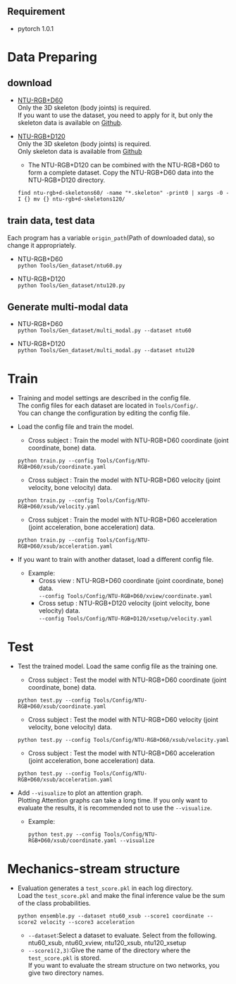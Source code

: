 ## Requirement
- pytorch  1.0.1


# Data Preparing

## download
- [NTU-RGB+D60](http://rose1.ntu.edu.sg/datasets/actionrecognition.asp)    
Only the 3D skeleton (body joints) is required.   
If you want to use the dataset, you need to apply for it, but only the skeleton data is available on [Github](https://github.com/shahroudy/NTURGB-D).   

- [NTU-RGB+D120](http://rose1.ntu.edu.sg/datasets/actionrecognition.asp)   
Only the 3D skeleton (body joints) is required.  
Only skeleton data is available from [Github](https://github.com/shahroudy/NTURGB-D)
    - The NTU-RGB+D120 can be combined with the NTU-RGB+D60 to form a complete dataset. Copy the NTU-RGB+D60 data into the NTU-RGB+D120 directory.  
    ```
    find ntu-rgb+d-skeletons60/ -name "*.skeleton" -print0 | xargs -0 -I {} mv {} ntu-rgb+d-skeletons120/
    ```

## train data, test data
Each program has a variable `origin_path`(Path of downloaded data), so change it appropriately. 
- NTU-RGB+D60  
```python Tools/Gen_dataset/ntu60.py```  

- NTU-RGB+D120  
```python Tools/Gen_dataset/ntu120.py```  

## Generate multi-modal data
- NTU-RGB+D60  
```python Tools/Gen_dataset/multi_modal.py --dataset ntu60```  

- NTU-RGB+D120  
```python Tools/Gen_dataset/multi_modal.py --dataset ntu120```



# Train
- Training and model settings are described in the config file.  
  The config files for each dataset are located in `Tools/Config/`.  
  You can change the configuration by editing the config file.

- Load the config file and train the model.
    - Cross subject : Train the model with NTU-RGB+D60 coordinate (joint coordinate, bone) data. 
    ```
    python train.py --config Tools/Config/NTU-RGB+D60/xsub/coordinate.yaml
    ```
    
    - Cross subject : Train the model with NTU-RGB+D60 velocity (joint velocity, bone velocity) data.
    ```
    python train.py --config Tools/Config/NTU-RGB+D60/xsub/velocity.yaml
    ```
    
    - Cross subjcet : Train the model with NTU-RGB+D60 acceleration (joint acceleration, bone acceleration) data.
    ```
    python train.py --config Tools/Config/NTU-RGB+D60/xsub/acceleration.yaml
    ```
    
- If you want to train with another dataset, load a different config file.   
    - Example:  
        - Cross view : NTU-RGB+D60 coordinate (joint coordinate, bone) data.  
          `--config Tools/Config/NTU-RGB+D60/xview/coordinate.yaml`
        - Cross setup : NTU-RGB+D120 velocity (joint velocity, bone velocity) data.  
          `--config Tools/Config/NTU-RGB+D120/xsetup/velocity.yaml`
       
          
# Test
- Test the trained model. Load the same config file as the training one.  

    - Cross subject : Test the model with NTU-RGB+D60 coordinate (joint coordinate, bone) data.  

    ```
    python test.py --config Tools/Config/NTU-RGB+D60/xsub/coordinate.yaml
    ```
    
    - Cross subject : Test the model with NTU-RGB+D60 velocity (joint velocity, bone velocity) data.  
    ```
    python test.py --config Tools/Config/NTU-RGB+D60/xsub/velocity.yaml
    ```
    
    - Cross subject : Test the model with NTU-RGB+D60 acceleration (joint acceleration, bone acceleration) data.  
    ```
    python test.py --config Tools/Config/NTU-RGB+D60/xsub/acceleration.yaml
    ```

- Add ``--visualize`` to plot an attention graph.   
  Plotting Attention graphs can take a long time. If you only want to evaluate the results, it is recommended not to use the ``--visualize``.     
    - Example:  
        ```
        python test.py --config Tools/Config/NTU-RGB+D60/xsub/coordinate.yaml --visualize
        ```
  
  
        
# Mechanics-stream structure
- Evaluation generates a `test_score.pkl` in each log directory.    
  Load the `test_score.pkl` and make the final inference value be the sum of the class probabilities.  
  ``` 
  python ensemble.py --dataset ntu60_xsub --score1 coordinate --score2 velocity --score3 acceleration
  ```
    - `--dataset`:Select a dataset to evaluate. Select from the following.  
    ntu60_xsub, ntu60_xview, ntu120_xsub, ntu120_xsetup
    - `--score1(2,3)`:Give the name of the directory where the `test_score.pkl` is stored.   
    If you want to evaluate the stream structure on two networks, you give two directory names. 
  